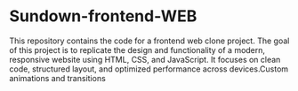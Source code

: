 # Sundown-frontend-WEB
This repository contains the code for a frontend web clone project. The goal of this project is to replicate the design and functionality of a modern, responsive website using HTML, CSS, and JavaScript. It focuses on clean code, structured layout, and optimized performance across devices.Custom animations and transitions

